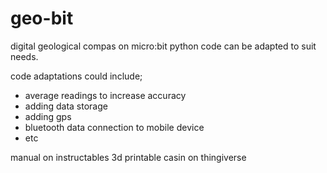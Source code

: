 # geo-bit
digital geological compas on micro:bit
python code can be adapted to suit needs.

code adaptations could include;
- average readings to increase accuracy
- adding data storage
- adding gps
- bluetooth data connection to mobile device
- etc

manual on instructables
3d printable casin on thingiverse
